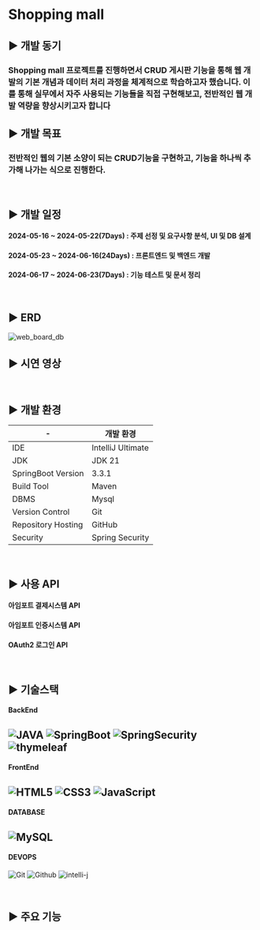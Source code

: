 Shopping mall
=

## ▶️ 개발 동기
### Shopping mall 프로젝트를 진행하면서 CRUD 게시판 기능을 통해 웹 개발의 기본 개념과 데이터 처리 과정을 체계적으로 학습하고자 했습니다. 이를 통해 실무에서 자주 사용되는 기능들을 직접 구현해보고, 전반적인 웹 개발 역량을 향상시키고자 합니다


## ▶️ 개발 목표

### 전반적인 웹의 기본 소양이 되는 CRUD기능을 구현하고, 기능을 하나씩 추가해 나가는 식으로 진행한다.

<br/>

## ▶️ 개발 일정
#### 2024-05-16 ~ 2024-05-22(7Days) : 주제 선정 및 요구사항 분석, UI 및 DB 설계
#### 2024-05-23 ~ 2024-06-16(24Days) : 프론트엔드 및 백엔드 개발
#### 2024-06-17 ~ 2024-06-23(7Days) : 기능 테스트 및 문서 정리
<br/>



## ▶️ ERD
![web_board_db](https://github.com/user-attachments/assets/4d3732dc-8654-4f6d-b510-d13685b6553c)


## ▶️ 시연 영상

<br/>

## ▶️ 개발 환경
|-|개발 환경|
|---------------|----------------|
|IDE|IntelliJ Ultimate|
|JDK|JDK 21|
|SpringBoot Version|3.3.1|
|Build Tool|Maven|
|DBMS|Mysql|
|Version Control|Git|
|Repository Hosting|GitHub|
|Security|Spring Security|

<br/>

## ▶️ 사용 API
#### 아임포트 결제시스템 API
#### 아임포트 인증시스템 API
#### OAuth2 로그인 API

<br/>

## ▶️ 기술스택

#### BackEnd
![JAVA](https://img.shields.io/badge/Java-007396?style=for-the-badge&logo=Java&logoColor=white)
![SpringBoot](https://img.shields.io/badge/springboot-6DB33F?style=for-the-badge&logo=springboot&logoColor=white)
![SpringSecurity](https://img.shields.io/badge/springsecurity-6DB33F?style=for-the-badge&logo=springsecurity&logoColor=white)
![thymeleaf](https://img.shields.io/badge/thymeleaf-005F0F?style=for-the-badge&logo=thymeleaf&logoColor=white)
---

#### FrontEnd
![HTML5](https://img.shields.io/badge/HTML5-E34F26?style=for-the-badge&logo=HTML5&logoColor=white)
![CSS3](https://img.shields.io/badge/css3-%231572B6.svg?style=for-the-badge&logo=css&logoColor=white)
![JavaScript](https://img.shields.io/badge/javascript-%23323330.svg?style=for-the-badge&logo=javascript&logoColor=%23F7DF1E)
---

#### DATABASE
![MySQL](https://img.shields.io/badge/Mysql-4479A1?style=for-the-badge&logo=Mysql&logoColor=white)
---

#### DEVOPS
![Git](https://img.shields.io/badge/Git-F05032?style=for-the-badge&logo=git&logoColor=white)
![Github](https://img.shields.io/badge/Github-181717?style=for-the-badge&logo=Github&logoColor=white)
![intelli-j](https://img.shields.io/badge/intellijidea-000000?style=for-the-badge&logo=intellijidea&logoColor=white)

<br/>

## ▶️ 주요 기능
